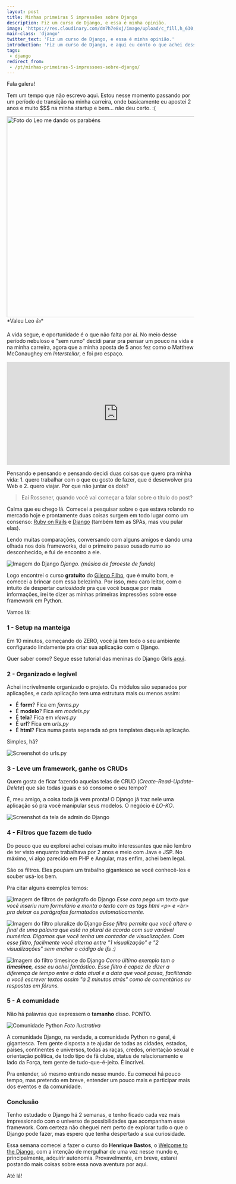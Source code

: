 ```yaml
---
layout: post
title: Minhas primeiras 5 impressões sobre Django
description: Fiz um curso de Django, e essa é minha opinião.
image: 'https://res.cloudinary.com/dm7h7e8xj/image/upload/c_fill,h_630,w_1200/v1501101216/django-1024x576_xi2qq9.jpg'
main-class: 'django'
twitter_text: 'Fiz um curso de Django, e essa é minha opinião.'
introduction: 'Fiz um curso de Django, e aqui eu conto o que achei desse framework Python.'
tags:
 - django
redirect_from:
 - /pt/minhas-primeiras-5-impressoes-sobre-django/
---
```


Fala galera!

Tem um tempo que não escrevo aqui. Estou nesse momento passando por um período de transição na minha carreira, onde basicamente eu apostei 2 anos e muito $$$ na minha startup e bem... não deu certo. :(

<img src="http://www.rossener.com/wp-content/uploads/2017/05/you-failed.jpg" alt="Foto do Leo me dando os parabéns" width="540" />
*Valeu Leo 👍*

A vida segue, e oportunidade é o que não falta por aí. No meio desse período nebuloso e "sem rumo" decidi parar pra pensar um pouco na vida e na minha carreira, agora que a minha aposta de 5 anos fez como o Matthew McConaughey em *Interstellar*, e foi pro espaço.

<center><iframe class="giphy-embed" src="https://giphy.com/embed/u4ywyvuQZbzag" width="600" height="277" frameborder="0" allowfullscreen="allowfullscreen"></iframe></center>

Pensando e pensando e pensando decidi duas coisas que quero pra minha vida: 1. quero trabalhar com o que eu gosto de fazer, que é desenvolver pra Web e 2. quero viajar. Por que não juntar os dois?

> Eaí Rossener, quando você vai começar a falar sobre o título do post?

Calma que eu chego lá. Comecei a pesquisar sobre o que estava rolando no mercado hoje e prontamente duas coisas surgem em todo lugar como um consenso: <a href="http://rubyonrails.org/" target="_blank">Ruby on Rails</a> e <a href="https://www.djangoproject.com/" target="_blank">Django</a> (também tem as SPAs, mas vou pular elas).

Lendo muitas comparações, conversando com alguns amigos e dando uma olhada nos dois frameworks, dei o primeiro passo ousado rumo ao desconhecido, e fui de encontro a ele.

![Imagem do Django](http://res.cloudinary.com/dm7h7e8xj/image/upload/v1501101216/django-1024x576_xi2qq9.jpg)
*Django. (música de faroeste de fundo)*

Logo encontrei o curso **gratuito** do <a href="https://www.udemy.com/python-3-na-web-com-django-basico-intermediario/learn/v4/overview" target="_blank">Gileno Filho</a>, que é muito bom, e comecei a brincar com essa belezinha. Por isso, meu caro leitor, com o intuito de despertar *curiosidade* pra que você busque por mais informações, irei te dizer as minhas primeiras impressões sobre esse framework em Python.

Vamos lá:

### 1 - Setup na manteiga

Em 10 minutos, começando do ZERO, você já tem todo o seu ambiente configurado lindamente pra criar sua aplicação com o Django.

Quer saber como? Segue esse tutorial das meninas do Django Girls <a href="https://tutorial.djangogirls.org/pt/django_installation/" target="_blank">aqui</a>.

### 2 - Organizado e legível

Achei incrivelmente organizado o projeto. Os módulos são separados por aplicações, e cada aplicação tem uma estrutura mais ou menos assim:

 - É **form**? Fica em *forms.py*
 - É **modelo**? Fica em *models.py*
 - É **tela**? Fica em *views.py*
 - É **url**? Fica em *urls.py*
 - É **html**? Fica numa pasta separada só pra templates daquela aplicação.

Simples, hã?

![Screenshot do urls.py](http://res.cloudinary.com/dm7h7e8xj/image/upload/v1501101482/Screen-Shot-2017-05-11-at-7.57.23-PM-1024x725_mkxqjb.png)

### 3 - Leve um framework, ganhe os CRUDs

Quem gosta de ficar fazendo aquelas telas de CRUD (*Create-Read-Update-Delete*) que são todas iguais e só consome o seu tempo?

É, meu amigo, a coisa toda já vem pronta! O Django já traz nele uma aplicação só pra você manipular seus modelos. O negócio é *LO-KO*.

![Screenshot da tela de admin do Django](http://res.cloudinary.com/dm7h7e8xj/image/upload/v1501101516/django-admin_qjkqsa.png)

### 4 - Filtros que fazem de tudo

Do pouco que eu explorei achei coisas muito interessantes que não lembro de ter visto enquanto trabalhava por 2 anos e meio com Java e JSP. No máximo, vi algo parecido em PHP e Angular, mas enfim, achei bem legal.

São os filtros. Eles poupam um trabalho gigantesco se você conhecê-los e souber usá-los bem.

Pra citar alguns exemplos temos:

![Imagem de filtros de parágrafo do Django](http://res.cloudinary.com/dm7h7e8xj/image/upload/v1501101548/filtros-django_qxbf51.png)
*Esse cara pega um texto que você inseriu num formulário e monta o texto com as tags html &lt;p&gt; e &lt;br&gt; pra deixar os parágrafos formatados automaticamente.*

![Imagem do filtro pluralize do Django](http://res.cloudinary.com/dm7h7e8xj/image/upload/v1501101632/filtro2_pjurss.png)
*Esse filtro permite que você altere o final de uma palavra que está no plural de acordo com sua variável numérica. Digamos que você tenha um contador de visualizações. Com esse filtro, facilmente você alterna entre "1 visualização" e "2 visualizações" sem encher o código de ifs :)*

![Imagem do filtro timesince do Django](http://res.cloudinary.com/dm7h7e8xj/image/upload/v1501101706/filtro3_tyvzgd.png)
*Como último exemplo tem o **timesince**, esse eu achei fantástico. Esse filtro é capaz de dizer a diferença de tempo entre a data atual e a data que você passa, facilitando a você escrever textos assim "à 2 minutos atrás" como de comentários ou respostas em fóruns.*

### 5 - A comunidade

Não há palavras que expressem o <strong>tamanho</strong> disso. PONTO.

![Comunidade Python](http://res.cloudinary.com/dm7h7e8xj/image/upload/v1501101809/comunidade_esnapp.jpg)
*Foto ilustrativa*

A comunidade Django, na verdade, a comunidade Python no geral, é gigantesca. Tem gente disposta a te ajudar de todas as cidades, estados, países, continentes e universos, todas as raças, credos, orientação sexual e orientação política, de todo tipo de fã clube, status de relacionamento e lado da Força, tem gente de tudo-que-é-jeito. É incrível.

Pra entender, só mesmo entrando nesse mundo. Eu comecei há pouco tempo, mas pretendo em breve, entender um pouco mais e participar mais dos eventos e da comunidade.

### Conclusão

Tenho estudado o Django há 2 semanas, e tenho ficado cada vez mais impressionado com o universo de possibilidades que acompanham esse framework. Com certeza não cheguei nem perto de explorar tudo o que o Django pode fazer, mas espero que tenha despertado a sua curiosidade.

Essa semana comecei a fazer o curso do **Henrique Bastos**, o <a href="http://welcometothedjango.com.br" target="_blank">Welcome to the Django</a>, com a intenção de mergulhar de uma vez nesse mundo e, principalmente, adquirir autonomia. Provavelmente, em breve, estarei postando mais coisas sobre essa nova aventura por aqui.

Até lá!
